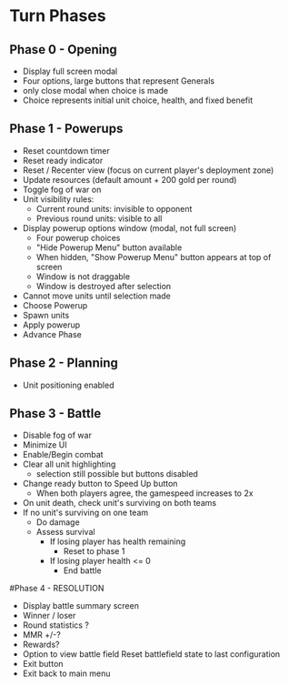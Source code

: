 # Turn Phases
## Phase 0 - Opening
- Display full screen modal
- Four options, large buttons that represent Generals
- only close modal when choice is made
- Choice represents initial unit choice, health, and fixed benefit

## Phase 1 - Powerups
- Reset countdown timer
- Reset ready indicator
- Reset / Recenter view (focus on current player's deployment zone)
- Update resources (default amount + 200 gold per round)
- Toggle fog of war on
- Unit visibility rules:
  - Current round units: invisible to opponent
  - Previous round units: visible to all
- Display powerup options window (modal, not full screen)
  - Four powerup choices
  - "Hide Powerup Menu" button available
  - When hidden, "Show Powerup Menu" button appears at top of screen
  - Window is not draggable
  - Window is destroyed after selection
- Cannot move units until selection made
- Choose Powerup
- Spawn units
- Apply powerup
- Advance Phase

## Phase 2 - Planning
- Unit positioning enabled


## Phase 3 - Battle
- Disable fog of war
- Minimize UI
- Enable/Begin combat
- Clear all unit highlighting
  - selection still possible but buttons disabled
- Change ready button to Speed Up button
  - When both players agree, the gamespeed increases to 2x
- On unit death, check unit's surviving on both teams
- If no unit's surviving on one team
  - Do damage
  - Assess survival
    - If losing player has health remaining
      - Reset to phase 1
    - If losing player health <= 0
      - End battle

#Phase 4 - RESOLUTION
- Display battle summary screen
- Winner / loser
- Round statistics ?
- MMR +/-?
- Rewards?
- Option to view battle field
Reset battlefield state to last configuration
- Exit button
- Exit back to main menu 



